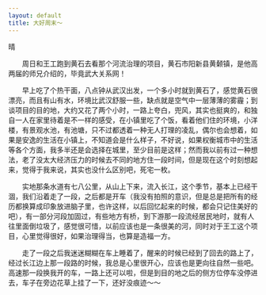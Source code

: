 ```yaml
---
layout: default
title: 大好周末～
---
```


晴

　　周日和王工跑到黄石去看那个河流治理的项目，黄石市阳新县黄颡镇，是他高两届的师兄介绍的，毕竟武大关系网！

　　早上吃了个热干面，八点钟从武汉出发，一个多小时就到黄石了，感觉黄石很漂亮，而且有山有水，环境比武汉舒服一些，缺点就是空气中一层薄薄的雾霾；到谈项目的目的地，大约又花了两个小时，一路上夸白，兜风，其实也挺爽的，和独自一人在家里待着是不一样的感受，在小镇里吃了个饭，看着他们住的环境，小洋楼，有景观水池，有池塘，只不过都透着一种无人打理的凌乱，偶尔也会想着，如果是安逸的生活在小镇上，不知道会是什么样子，不好说，如果权衡城市中的生活等各个方面，我多半还是会选择在城里，至少目前是这样；然而我以前有过一种想法，老了没太大经济压力的时候去不同的地方住一段时间，但是现在这个时刻想起来，觉得于我来说，其实也没什么区别吧，死宅一枚。

　　实地那条水道有七八公里，从山上下来，流入长江，这个季节，基本上已经干涸，我们沿着走了一段，之后都是开车（我没有拍照的意识，但是总是把所有的经历都换算成印象放进脑子里，也许这样，以后回忆起来的时候，都会只记住美好的吧），有一部分河段加固过，有些地方有桥，到下游那一段流经居民地时，就有人往里面倒垃圾了，感觉很可惜，以前应该也是一条很美的河，同时对于王工这个项目，心里觉得很好，如果治理得当，也算是造福一方。

　　走了一段之后我迷迷糊糊在车上睡着了，醒来的时候已经到了回去的路上了，经过长江边上那一段路的时候，我总是心里很开心，应该也是更向往自然一些吧。高速那一段换我开的车，一路上还可以啦，但是到目的地之后的侧方位停车没停进去，车子在旁边花草上挂了一下，还好没痕迹～～